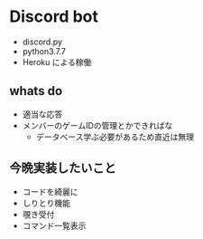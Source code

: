 # Discord bot 
+ discord.py
+ python3.7.7
+ Heroku による稼働
## whats do
+ 適当な応答
+ メンバーのゲームIDの管理とかできればな
  + データベース学ぶ必要があるため直近は無理
## 今晩実装したいこと
+ コードを綺麗に
+ しりとり機能
+ 覗き受付
+ コマンド一覧表示